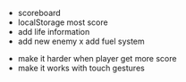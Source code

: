 + scoreboard
+ localStorage most score
+ add life information
+ add new enemy
x add fuel system
- make it harder when player get more score
- make it works with touch gestures